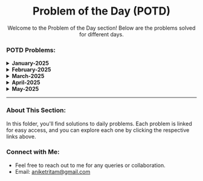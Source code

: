 <h1 align="center">Problem of the Day (POTD)</h1>

<p align="center">Welcome to the Problem of the Day section! Below are the problems solved for different days.</p>

<h3 align="left">POTD Problems:</h3>
<details>
  <summary><strong>January-2025</strong></summary>

  - **[Problem: 2568(28/01/25)](https://github.com/Aashwin11/Data_Structure_and_Algorithm/blob/main/Problem-of-the-Day-POTD/problems/Problem-2658.txt)**
  - **[Problem: 684(29/01/25)](https://github.com/Aashwin11/Data_Structure_and_Algorithm/blob/main/Problem-of-the-Day-POTD/problems/Problem-684.txt)**
  - **[Problem: 2483(30/01/25)](https://github.com/Aashwin11/Data_Structure_and_Algorithm/blob/main/Problem-of-the-Day-POTD/problems/Problem-2493.txt)**
  - **[Problem: 827(31/01/25)](https://github.com/Aashwin11/Data_Structure_and_Algorithm/blob/main/Problem-of-the-Day-POTD/problems/Problem-827.txt)**
</details>

<details>
  <summary><strong>February-2025</strong></summary>

  - **[Problem: 3151(01/02/25)](https://github.com/Aashwin11/Data_Structure_and_Algorithm/blob/main/Problem-of-the-Day-POTD/problems/Problem-3151.txt)**
  - **[Problem: 1752(02/02/25)](https://github.com/Aashwin11/Data_Structure_and_Algorithm/blob/main/Problem-of-the-Day-POTD/problems/Problem-1752.txt)**
  - **[Problem: 3105(03/02/25)](https://github.com/Aashwin11/Data_Structure_and_Algorithm/blob/main/Problem-of-the-Day-POTD/problems/Problem-3105.txt)**
  - **[Problem: 1800(04/02/25)](https://github.com/Aashwin11/Data_Structure_and_Algorithm/blob/main/Problem-of-the-Day-POTD/problems/Problem-1800.txt)**
  - **[Problem: 1790(05/02/25)](https://github.com/Aashwin11/Data_Structure_and_Algorithm/blob/main/Problem-of-the-Day-POTD/problems/Problem-1790.txt)**
  - **[Problem: 1726(06/02/25)](https://github.com/Aashwin11/Data_Structure_and_Algorithm/blob/main/Problem-of-the-Day-POTD/problems/Problem-1726.txt)**
  - **[Problem: 3190(07/02/25)](https://github.com/Aashwin11/Data_Structure_and_Algorithm/blob/main/Problem-of-the-Day-POTD/problems/Problem-3190.txt)**
  - **[Problem: 2349(08/02/25)](https://github.com/Aashwin11/Data_Structure_and_Algorithm/blob/main/Problem-of-the-Day-POTD/problems/Problem-2349.txt)**
  - **[Problem: 2364(09/02/25)](https://github.com/Aashwin11/Data_Structure_and_Algorithm/blob/main/Problem-of-the-Day-POTD/problems/Problem-2349.txt)**
  - **[Problem: 3174(10/02/25)](https://github.com/Aashwin11/Data_Structure_and_Algorithm/blob/main/Problem-of-the-Day-POTD/problems/Problem-3174.txt)**
  - **[Problem: 1910(11/02/25)](https://github.com/Aashwin11/Data_Structure_and_Algorithm/blob/main/Problem-of-the-Day-POTD/problems/Problem-1910.txt)**
  - **[Problem: 2342(12/02/25)](https://github.com/Aashwin11/Data_Structure_and_Algorithm/blob/main/Problem-of-the-Day-POTD/problems/Problem-2343.txt)**
  - **[Problem: 3066(14/02/25)](https://github.com/Aashwin11/Data_Structure_and_Algorithm/blob/main/Problem-of-the-Day-POTD/problems/Problem-3066.txt)**
  - **[Problem: 2698(15/02/25)](https://github.com/Aashwin11/Data_Structure_and_Algorithm/blob/main/Problem-of-the-Day-POTD/problems/Problem-2698.txt)**
  - **[Problem: 1718(16/02/25)](https://github.com/Aashwin11/Data_Structure_and_Algorithm/blob/main/Problem-of-the-Day-POTD/problems/Problem-1718.txt)**
  - **[Problem: 1079(17/02/25)](https://github.com/Aashwin11/Data_Structure_and_Algorithm/blob/main/Problem-of-the-Day-POTD/problems/Problem-1079.txt)**
  - **[Problem: 2375(18/02/25)](https://github.com/Aashwin11/Data_Structure_and_Algorithm/blob/main/Problem-of-the-Day-POTD/problems/Problem-2375.txt)**
  - **[Problem: 1980(20/02/25)](https://github.com/Aashwin11/Data_Structure_and_Algorithm/blob/main/Problem-of-the-Day-POTD/problems/Problem-1980.txt)**
  - **[Problem: 1291(21/02/25)](https://github.com/Aashwin11/Data_Structure_and_Algorithm/blob/main/Problem-of-the-Day-POTD/problems/Problem-1261.txt)**
  - **[Problem: 1028(22/02/25)](https://github.com/Aashwin11/Data_Structure_and_Algorithm/blob/main/Problem-of-the-Day-POTD/problems/Problem-1028.txt)**
  - **[Problem: 889(23/02/25)](https://github.com/Aashwin11/Data_Structure_and_Algorithm/blob/main/Problem-of-the-Day-POTD/problems/Problem-889.txt)**
  - **[Problem: 2467(24/02/25)](https://github.com/Aashwin11/Data_Structure_and_Algorithm/blob/main/Problem-of-the-Day-POTD/problems/Problem-2467.txt)**
  - **[Problem: 1524(25/02/25)](https://github.com/Aashwin11/Data_Structure_and_Algorithm/blob/main/Problem-of-the-Day-POTD/problems/Problem-1524.txt)**
  - **[Problem: 1749(26/02/25)](https://github.com/Aashwin11/Data_Structure_and_Algorithm/blob/main/Problem-of-the-Day-POTD/problems/Problem-1749.txt)**
  - **[Problem: 873(27/02/25)](https://github.com/Aashwin11/Data_Structure_and_Algorithm/blob/main/Problem-of-the-Day-POTD/problems/Problem-873.txt)**
  - **[Problem: 1092(28/02/25)](https://github.com/Aashwin11/Data_Structure_and_Algorithm/blob/main/Problem-of-the-Day-POTD/problems/Problem-1092.txt)**
</details>

<details>
  <summary><strong>March-2025</strong></summary>

  - **[Problem: 2460(01/03/25)](https://github.com/Aashwin11/Data_Structure_and_Algorithm/blob/main/Problem-of-the-Day-POTD/problems/Problem-2460.txt)**
  - **[Problem: 2570(02/03/25)](https://github.com/Aashwin11/Data_Structure_and_Algorithm/blob/main/Problem-of-the-Day-POTD/problems/Problem-2570.txt)**
  - **[Problem: 2161(03/03/25)](https://github.com/Aashwin11/Data_Structure_and_Algorithm/blob/main/Problem-of-the-Day-POTD/problems/Problem-2161.txt)**
  - **[Problem: 1780(04/03/25)](https://github.com/Aashwin11/Data_Structure_and_Algorithm/blob/main/Problem-of-the-Day-POTD/problems/Problem-1780.txt)**
  - **[Problem: 2579(05/03/25)](https://github.com/Aashwin11/Data_Structure_and_Algorithm/blob/main/Problem-of-the-Day-POTD/problems/Problem-2579.txt)**
  - **[Problem: 2965(06/03/25)](https://github.com/Aashwin11/Data_Structure_and_Algorithm/blob/main/Problem-of-the-Day-POTD/problems/Problem-2965.txt)**
  - **[Problem: 2523(07/03/25)](https://github.com/Aashwin11/Data_Structure_and_Algorithm/blob/main/Problem-of-the-Day-POTD/problems/Problem-2523.txt)**
  - **[Problem: 2379(08/03/25)](https://github.com/Aashwin11/Data_Structure_and_Algorithm/blob/main/Problem-of-the-Day-POTD/problems/Problem-2379.txt)**
  - **[Problem: 3208(09/03/25)](https://github.com/Aashwin11/Data_Structure_and_Algorithm/blob/main/Problem-of-the-Day-POTD/problems/Problem-3208.txt)**
  - **[Problem: 3306(10/03/25)](https://github.com/Aashwin11/Data_Structure_and_Algorithm/blob/main/Problem-of-the-Day-POTD/problems/Problem-3306.txt)**
  - **[Problem: 1358(11/03/25)](https://github.com/Aashwin11/Data_Structure_and_Algorithm/blob/main/Problem-of-the-Day-POTD/problems/Problem-1358.txt)**
  - **[Problem: 3356(12/03/25)](https://github.com/Aashwin11/Data_Structure_and_Algorithm/blob/main/Problem-of-the-Day-POTD/problems/Problem-3356.txt)**
  - **[Problem: 2226(14/03/25)](https://github.com/Aashwin11/Data_Structure_and_Algorithm/blob/main/Problem-of-the-Day-POTD/problems/Problem-2226.txt)**
  - **[Problem: 2560(15/03/25)](https://github.com/Aashwin11/Data_Structure_and_Algorithm/blob/main/Problem-of-the-Day-POTD/problems/Problem-2560.txt)**
  - **[Problem: 2594(16/03/25)](https://github.com/Aashwin11/Data_Structure_and_Algorithm/blob/main/Problem-of-the-Day-POTD/problems/Problem-2594.txt)**
  - **[Problem: 2206(17/03/25)](https://github.com/Aashwin11/Data_Structure_and_Algorithm/blob/main/Problem-of-the-Day-POTD/problems/Problem-2206.txt)**
  - **[Problem: 2401(18/03/25)](https://github.com/Aashwin11/Data_Structure_and_Algorithm/blob/main/Problem-of-the-Day-POTD/problems/Problem-2401.txt)**
  - **[Problem: 3919(19/03/25)](https://github.com/Aashwin11/Data_Structure_and_Algorithm/blob/main/Problem-of-the-Day-POTD/problems/Problem-3919.txt)**
  - **[Problem: 3108(20/03/25)](https://github.com/Aashwin11/Data_Structure_and_Algorithm/blob/main/Problem-of-the-Day-POTD/problems/Problem-3108.txt)**
  - **[Problem: 2685(22/03/25)](https://github.com/Aashwin11/Data_Structure_and_Algorithm/blob/main/Problem-of-the-Day-POTD/problems/Problem-2685.txt)**
  - **[Problem: 1976(23/03/25)](https://github.com/Aashwin11/Data_Structure_and_Algorithm/blob/main/Problem-of-the-Day-POTD/problems/Problem-1976.txt)**
  - **[Problem: 3169(24/03/25)](https://github.com/Aashwin11/Data_Structure_and_Algorithm/blob/main/Problem-of-the-Day-POTD/problems/Problem-3169.txt)**
  - **[Problem: 3394(25/03/25)](https://github.com/Aashwin11/Data_Structure_and_Algorithm/blob/main/Problem-of-the-Day-POTD/problems/Problem-3394.txt)**
  - **[Problem: 2033(26/03/25)](https://github.com/Aashwin11/Data_Structure_and_Algorithm/blob/main/Problem-of-the-Day-POTD/problems/Problem-2033.txt)**
  - **[Problem: 2780(27/03/25)](https://github.com/Aashwin11/Data_Structure_and_Algorithm/blob/main/Problem-of-the-Day-POTD/problems/Problem-2780.txt)**
  - **[Problem: 2503(28/03/25)](https://github.com/Aashwin11/Data_Structure_and_Algorithm/blob/main/Problem-of-the-Day-POTD/problems/Problem-2503.txt)**
  - **[Problem: 2818(29/03/25)](https://github.com/Aashwin11/Data_Structure_and_Algorithm/blob/main/Problem-of-the-Day-POTD/problems/Problem-2818.txt)**
  - **[Problem: 2551(31/03/25)](https://github.com/Aashwin11/Data_Structure_and_Algorithm/blob/main/Problem-of-the-Day-POTD/problems/Problem-2551.txt)**
</details>



 


<details>
  <summary><strong>April-2025</strong></summary>

  - **[Problem: 2140(01/04/25)](https://github.com/Aashwin11/Data_Structure_and_Algorithm/blob/main/Problem-of-the-Day-POTD/problems/Problem-2140.txt)**
  - **[Problem: 2873(02/04/25)](https://github.com/Aashwin11/Data_Structure_and_Algorithm/blob/main/Problem-of-the-Day-POTD/problems/Problem-2873.txt)**
  - **[Problem: 1123(04/04/25)](https://github.com/Aashwin11/Data_Structure_and_Algorithm/blob/main/Problem-of-the-Day-POTD/problems/Problem-1123.txt)**
  - **[Problem: 1863(05/04/25)](https://github.com/Aashwin11/Data_Structure_and_Algorithm/blob/main/Problem-of-the-Day-POTD/problems/Problem-1863.txt)**
  - **[Problem: 368(06/04/25)](https://github.com/Aashwin11/Data_Structure_and_Algorithm/blob/main/Problem-of-the-Day-POTD/problems/Problem-368.txt)**
  - **[Problem: 3396(08/04/25)](https://github.com/Aashwin11/Data_Structure_and_Algorithm/blob/main/Problem-of-the-Day-POTD/problems/Problem-3396.txt)**
  - **[Problem: 3375(09/04/25)](https://github.com/Aashwin11/Data_Structure_and_Algorithm/blob/main/Problem-of-the-Day-POTD/problems/Problem-3375.txt)**
  - **[Problem: 2999 - Count the Number of Powerful Integers (09/04/25)](https://github.com/Aashwin11/Data_Structure_and_Algorithm/blob/main/Problem-of-the-Day-POTD/problems/Problem-2999.txt)**
  - **[Problem: 2843 - Count Symmetric Integers(11/04/25)](https://github.com/Aashwin11/Data_Structure_and_Algorithm/blob/main/Problem-of-the-Day-POTD/problems/Problem-2843.txt)**
  - **[Problem: 3272 - Find the Count of Good Integers(12/04/25)](https://github.com/Aashwin11/Data_Structure_and_Algorithm/blob/main/Problem-of-the-Day-POTD/problems/Problem-3272.txt)**
  - **[Problem: 1922 - Count Good Numbers(13/04/25)](https://github.com/Aashwin11/Data_Structure_and_Algorithm/blob/main/Problem-of-the-Day-POTD/problems/Problem-1922.txt)**
  - **[Problem: 1534 - Count Good Triplets(14/04/25)](https://github.com/Aashwin11/Data_Structure_and_Algorithm/blob/main/Problem-of-the-Day-POTD/problems/Problem-1534.txt)**
  - **[Problem: 2179 -Count Good Triplets in an Array (15/04/25)](https://github.com/Aashwin11/Data_Structure_and_Algorithm/blob/main/Problem-of-the-Day-POTD/problems/Problem-2179.txt)**
  - **[Problem: 2176 -Count Equal and Divisible Pairs in an Array (17/04/25)](https://github.com/Aashwin11/Data_Structure_and_Algorithm/blob/main/Problem-of-the-Day-POTD/problems/Problem-2176.txt)**
  - **[Problem: 2563 -Count the Number of Fair Pairs (19/04/25)](https://github.com/Aashwin11/Data_Structure_and_Algorithm/blob/main/Problem-of-the-Day-POTD/problems/Problem-2563.txt)**
  - **[Problem: 2563 -Count the Number of Fair Pairs (19/04/25)](https://github.com/Aashwin11/Data_Structure_and_Algorithm/blob/main/Problem-of-the-Day-POTD/problems/Problem-2563.txt)**
  - **[Problem: 781 - Rabbits in Forest(20/04/25)](https://github.com/Aashwin11/Data_Structure_and_Algorithm/blob/main/Problem-of-the-Day-POTD/problems/Problem-781.txt)**
  - **[Problem: 2145 - Count the Hidden Sequences (21/04/25)](https://github.com/Aashwin11/Data_Structure_and_Algorithm/blob/main/Problem-of-the-Day-POTD/problems/Problem-2145.txt)**
  - **[Problem: 2338 - Count the Number of Ideal Arrays (22/04/25)](https://github.com/Aashwin11/Data_Structure_and_Algorithm/blob/main/Problem-of-the-Day-POTD/problems/Problem-2338.txt)**
  - **[Problem: 1399 - Count Largest Group (23/04/25)](https://github.com/Aashwin11/Data_Structure_and_Algorithm/blob/main/Problem-of-the-Day-POTD/problems/Problem-1399.txt)**
  - **[Problem: 2799 - Count Complete Subarrays in an Array(24/04/25)](https://github.com/Aashwin11/Data_Structure_and_Algorithm/blob/main/Problem-of-the-Day-POTD/problems/Problem-2799.txt)**
  - **[Problem: 2444 - Count Subarrays With Fixed Bounds(26/04/25)](https://github.com/Aashwin11/Data_Structure_and_Algorithm/blob/main/Problem-of-the-Day-POTD/problems/Problem-2444.txt)**
  - **[Problem: 3392 - Count Subarrays of Length Three With a Condition(27/04/25)](https://github.com/Aashwin11/Data_Structure_and_Algorithm/blob/main/Problem-of-the-Day-POTD/problems/Problem-3392.txt)**
  - **[Problem: 2302 - Count Subarrays With Score Less Than K(28/04/25)](https://github.com/Aashwin11/Data_Structure_and_Algorithm/blob/main/Problem-of-the-Day-POTD/problems/Problem-2302.txt)**
  - **[Problem: 2962 - Count Subarrays Where Max Element Appears at Least K Times(29/04/25)](https://github.com/Aashwin11/Data_Structure_and_Algorithm/blob/main/Problem-of-the-Day-POTD/problems/Problem-2962.txt)**
  - **[Problem: 1295 - (30/04/25)](https://github.com/Aashwin11/Data_Structure_and_Algorithm/blob/main/Problem-of-the-Day-POTD/problems/Problem-1295.txt)**



</details>

<details>
  <summary><strong>May-2025</strong></summary>

  - **[Problem: 2071(01/05/25)](https://github.com/Aashwin11/Data_Structure_and_Algorithm/blob/main/Problem-of-the-Day-POTD/problems/Problem-2071.txt)**
  - **[Problem: 838 - Push Dominoes(02/04/25)](https://github.com/Aashwin11/Data_Structure_and_Algorithm/blob/main/Problem-of-the-Day-POTD/problems/Problem-838.txt)**
  - **[Problem: 1007 - Minimum Domino Rotations For Equal Row(03/05/25)](https://github.com/Aashwin11/Data_Structure_and_Algorithm/blob/main/Problem-of-the-Day-POTD/problems/Problem-1007.txt)**
  - **[Problem: 1920 - Build Array from Permutation(06/05/25)](https://github.com/Aashwin11/Data_Structure_and_Algorithm/blob/main/Problem-of-the-Day-POTD/problems/Problem-1920.txt)**
</details>



---



### About This Section:

In this folder, you'll find solutions to daily problems. Each problem is linked for easy access, and you can explore each one by clicking the respective links above.

### Connect with Me:
- Feel free to reach out to me for any queries or collaboration.
- Email: [aniketritam@gmail.com](mailto:aniketritam@gmail.com)
